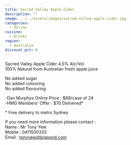 ```yaml
---
title: Sacred Valley Apple Cider
description: ""
image: ../../assets/images/sacred-valley-apple-cider.jpg
categories:
  - Online
cuisine:
  - Drinks
region:
  - Australia
discount_pct: 0
---
```

Sacred Valley Apple Cider 4.5% Alc/Vol\
100% Natural from Australian fresh apple juice

No added sugar\
No added colouring\
No added flavouring 

\-Dan Murphys Online Price : $88/case of 24\
-HMG Members' Offer : $70 Delivered*

\* Free delivery to metro Sydney

If you need more information please contact :\
Name : Mr Tony Yew\
Mobile : 0411500333\
Email : tonyyew@bigpond.com
